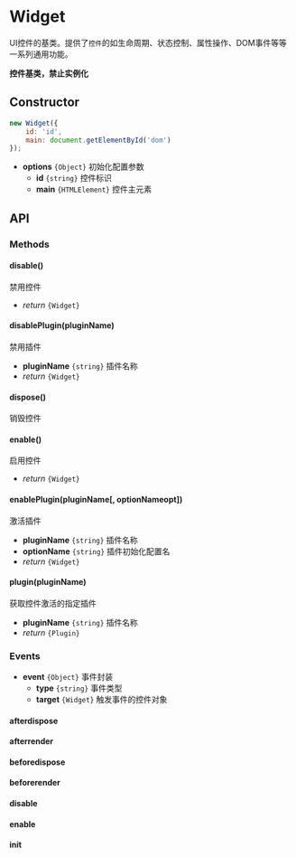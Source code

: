 Widget
===

UI控件的基类。提供了`控件`的如生命周期、状态控制、属性操作、DOM事件等等一系列通用功能。

**控件基类，禁止实例化**

## Constructor

```js
new Widget({
    id: 'id',
    main: document.getElementById('dom')
});
```

* **options** `{Object}` 初始化配置参数
    * **id** `{string}` 控件标识
    * **main** `{HTMLElement}` 控件主元素

## API

### Methods

#### disable()

禁用控件

* _return_ `{Widget}`

#### disablePlugin(pluginName) 

禁用插件

* **pluginName** `{string}` 插件名称
* _return_ `{Widget}`

#### dispose()

销毁控件

#### enable() 

启用控件

* _return_ `{Widget}` 

#### enablePlugin(pluginName[, optionNameopt])

激活插件

* **pluginName** `{string}` 插件名称
* **optionName** `{string}` 插件初始化配置名
* _return_ `{Widget}` 


#### plugin(pluginName)

获取控件激活的指定插件

* **pluginName** `{string}` 插件名称
* _return_ `{Plugin}` 

### Events

* **event** `{Object}` 事件封装
    * **type** `{string}` 事件类型
    * **target** `{Widget}` 触发事件的控件对象

#### afterdispose

#### afterrender

#### beforedispose

#### beforerender

#### disable

#### enable

#### init
